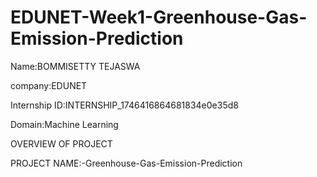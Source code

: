 # EDUNET-Week1-Greenhouse-Gas-Emission-Prediction
Name:BOMMISETTY TEJASWA

company:EDUNET

Internship ID:INTERNSHIP_1746416864681834e0e35d8

Domain:Machine Learning

OVERVIEW OF PROJECT

PROJECT NAME:-Greenhouse-Gas-Emission-Prediction

